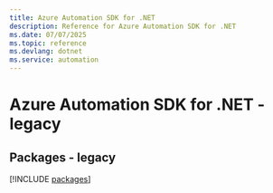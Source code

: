 ```yaml
---
title: Azure Automation SDK for .NET
description: Reference for Azure Automation SDK for .NET
ms.date: 07/07/2025
ms.topic: reference
ms.devlang: dotnet
ms.service: automation
---
```

# Azure Automation SDK for .NET - legacy
## Packages - legacy
[!INCLUDE [packages](automation-index.md)]